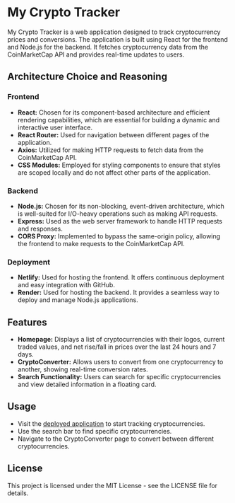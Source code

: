 # My Crypto Tracker

My Crypto Tracker is a web application designed to track cryptocurrency prices and conversions. The application is built using React for the frontend and Node.js for the backend. It fetches cryptocurrency data from the CoinMarketCap API and provides real-time updates to users.

## Architecture Choice and Reasoning

### Frontend
- **React:** Chosen for its component-based architecture and efficient rendering capabilities, which are essential for building a dynamic and interactive user interface.
- **React Router:** Used for navigation between different pages of the application.
- **Axios:** Utilized for making HTTP requests to fetch data from the CoinMarketCap API.
- **CSS Modules:** Employed for styling components to ensure that styles are scoped locally and do not affect other parts of the application.

### Backend
- **Node.js:** Chosen for its non-blocking, event-driven architecture, which is well-suited for I/O-heavy operations such as making API requests.
- **Express:** Used as the web server framework to handle HTTP requests and responses.
- **CORS Proxy:** Implemented to bypass the same-origin policy, allowing the frontend to make requests to the CoinMarketCap API.

### Deployment
- **Netlify:** Used for hosting the frontend. It offers continuous deployment and easy integration with GitHub.
- **Render:** Used for hosting the backend. It provides a seamless way to deploy and manage Node.js applications.

## Features
- **Homepage:** Displays a list of cryptocurrencies with their logos, current traded values, and net rise/fall in prices over the last 24 hours and 7 days.
- **CryptoConverter:** Allows users to convert from one cryptocurrency to another, showing real-time conversion rates.
- **Search Functionality:** Users can search for specific cryptocurrencies and view detailed information in a floating card.

## Usage
- Visit the [deployed application](https://your-app-url.netlify.app) to start tracking cryptocurrencies.
- Use the search bar to find specific cryptocurrencies.
- Navigate to the CryptoConverter page to convert between different cryptocurrencies.

## License
This project is licensed under the MIT License - see the LICENSE file for details.

